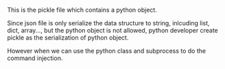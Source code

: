 This is the pickle file which contains a python object.

Since json file is only serialize the data structure to string, inlcuding list, dict, array..., but the python object is not allowed, python developer create pickle as the serialization of python object.

However when we can use the python class and subprocess to do the command injection.
